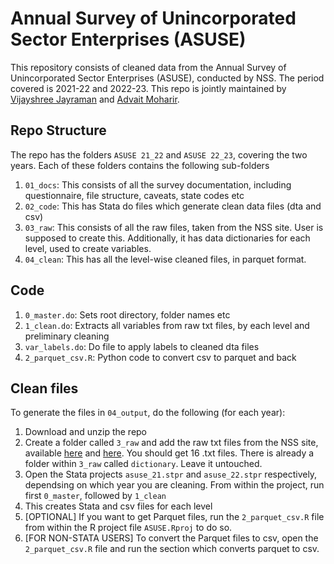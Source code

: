 # Annual Survey of Unincorporated Sector Enterprises (ASUSE)

This repository consists of cleaned data from the Annual Survey of Unincorporated Sector Enterprises (ASUSE), conducted by NSS. The period covered is 2021-22 and 2022-23. This repo is jointly maintained by [Vijayshree Jayraman](https://github.com/vijayshreecon) and [Advait Moharir](https://github.com/advaitmoharir).

## Repo Structure

The repo has the folders `ASUSE 21_22` and `ASUSE 22_23`, covering the two years. Each of these folders contains the following sub-folders

1. `01_docs`: This consists of all the survey documentation, including questionnaire, file structure, caveats, state codes etc
2. `02_code`: This has Stata do files which generate clean data files (dta and csv)
3. `03_raw`: This consists of all the raw files, taken from the NSS site. User is supposed to create this. Additionally, it has data dictionaries for each level, used to create variables.
4. `04_clean`: This has all the level-wise cleaned files, in parquet format.

## Code

1. `0_master.do`: Sets root directory, folder names etc
2. `1_clean.do`: Extracts all variables from raw txt files, by each level and preliminary cleaning
3. `var_labels.do`: Do file to apply labels to cleaned dta files
4. `2_parquet_csv.R`: Python code to convert csv to parquet and back

## Clean files

To generate the files in `04_output`, do the following (for each year):

1. Download and unzip the repo
2. Create a folder called `3_raw` and add the raw txt files from the NSS site, available [here](https://microdata.gov.in/nada43/index.php/catalog/196) and [here](https://microdata.gov.in/nada43/index.php/catalog/197). You should get 16 .txt files. There is already a folder within `3_raw` called `dictionary`. Leave it untouched.
3. Open the Stata projects `asuse_21.stpr` and `asuse_22.stpr` respectively, dependsing on which year you are cleaning. From within the project, run first `0_master`, followed by `1_clean`
4. This creates Stata and csv files for each level
5. [OPTIONAL] If you want to get Parquet files, run the `2_parquet_csv.R` file from within the R project file `ASUSE.Rproj` to do so.
6. [FOR NON-STATA USERS] To convert the Parquet files to csv, open the `2_parquet_csv.R` file and run the section which converts parquet to csv.

